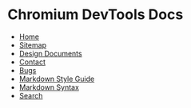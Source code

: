 # Chromium DevTools Docs

[logo]: https://github.com/ChromeDevTools/devtools-logo/raw/master/logos/png/devtools-circle-48.png
[home]: /docs/README.md

* [Home][home]
* [Sitemap](/docs/README.md#document-index)
* [Design Documents](https://drive.google.com/drive/folders/1JbUthATfybvMQR3yAHC4J0P7n6oftYNq)
* [Contact](https://www.chromium.org/teams/devtools/)
* [Bugs](https://www.chromium.org/for-testers/bug-reporting-guidelines/)
* [Markdown Style Guide](https://github.com/google/styleguide/tree/gh-pages/docguide)
* [Markdown Syntax](https://gerrit.googlesource.com/gitiles/+/HEAD/Documentation/markdown.md)
* [Search](https://source.chromium.org/chromium/devtools/devtools-frontend/+/main:docs/)
